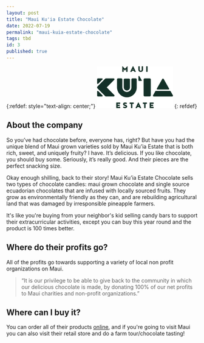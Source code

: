 ```yaml
---
layout: post
title: "Maui Ku'ia Estate Chocolate"
date: 2022-07-19
permalink: "maui-kuia-estate-chocolate"
tags: tbd
id: 3
published: true
---
```

{:refdef: style="text-align: center;"}
[![Maui Ku'ia Estate Logo](/assets/img/maui-kuia-estate-chocolate-logo.png)](https://mauichocolate.com/)
{: refdef}

## About the company 
So you’ve had chocolate before, everyone has, right? But have you had the unique blend of Maui grown varieties sold by Maui Ku’ia Estate that is both rich, sweet, and uniquely fruity? I have. It’s delicious. If you like chocolate, you should buy some. Seriously, it’s really good. And their pieces are the perfect snacking size. 


Okay enough shilling, back to their story! Maui Ku’ia Estate Chocolate sells two types of chocolate candies: maui grown chocolate and single source ecuadorian chocolates that are infused with locally sourced fruits. They grow as environmentally friendly as they can, and are rebuilding agricultural land that was damaged by irresponsible pineapple farmers. 

It's like you're buying from your neighbor's kid selling candy bars to support their extracurricular activities, except you can buy this year round and the product is 100 times better. 


## Where do their profits go? 
All of the profits go towards supporting a variety of local non profit organizations on Maui. 
> “It is our privilege to be able to give back to the community in which our delicious chocolate is made, by donating 100% of our net profits to Maui charities and non-profit organizations.”

## Where can I buy it?  
You can order all of their products [online](https://mauichocolate.com/collections), and if you're going to visit Maui you can also visit their retail store and do a farm tour/chocolate tasting! 




